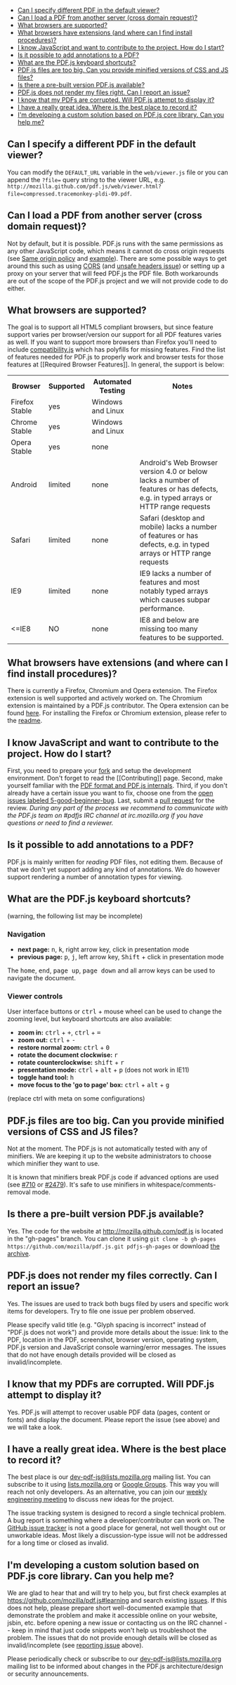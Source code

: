 * [Can I specify different PDF in the default viewer?](#file)
* [Can I load a PDF from another server (cross domain request)?](#faq-xhr)
* [What browsers are supported?](#faq-support)
* [What browsers have extensions (and where can I find install procedures)?](#faq-extensions)
* [I know JavaScript and want to contribute to the project. How do I start?](#faq-contrib)
* [Is it possible to add annotations to a PDF?](#faq-annotations)
* [What are the PDF.js keyboard shortcuts?](#faq-shortcuts)
* [PDF.js files are too big. Can you provide minified versions of CSS and JS files?](#minified)
* [Is there a pre-built version PDF.js available?](#gh-pages)
* [PDF.js does not render my files right. Can I report an issue?](#issue)
* [I know that my PDFs are corrupted. Will PDF.js attempt to display it?](#corrupted-pdf)
* [I have a really great idea. Where is the best place to record it?](#idea)
* [I'm developing a custom solution based on PDF.js core library. Can you help me?](#custom)

<a name="file"></a>
## Can I specify a different PDF in the default viewer?
You can modify the `DEFAULT_URL` variable in the `web/viewer.js` file or you can append the `?file=` query string to the viewer URL, e.g. `http://mozilla.github.com/pdf.js/web/viewer.html?file=compressed.tracemonkey-pldi-09.pdf`.

<a name="faq-xhr"></a>
## Can I load a PDF from another server (cross domain request)?
Not by default, but it is possible.  PDF.js runs with the same permissions as any other JavaScript code, which means it cannot do cross origin requests (see [Same origin policy](http://en.wikipedia.org/wiki/Same_origin_policy) and [example](https://gist.github.com/3452072)).  There are some possible ways to get around this such as using [CORS](http://enable-cors.org/) (and [unsafe headers issue](https://github.com/mozilla/pdf.js/issues/3150#issuecomment-17582371)) or setting up a proxy on your server that will feed PDF.js the PDF file. Both workarounds are out of the scope of the PDF.js project and we will not provide code to do either.

<a name="faq-support"></a>
## What browsers are supported?
The goal is to support all HTML5 compliant browsers, but since feature support varies per browser/version our support for all PDF features varies as well. If you want to support more browsers than Firefox you'll need to include [compatibility.js](https://github.com/mozilla/pdf.js/blob/master/web/compatibility.js) which has polyfills for missing features. Find the list of features needed for PDF.js to properly work and browser tests for those features at [[Required Browser Features]]. In general, the support is below:

<table>
  <tr><th>Browser</th><th>Supported</th><th>Automated Testing</th><th>Notes</th></tr>
  <tr>
    <td>Firefox Stable</td>
    <td>yes</td>
    <td>Windows and Linux</td>
    <td></td>
  </tr>
  <tr>
    <td>Chrome Stable</td>
    <td>yes</td>
    <td>Windows and Linux</td>
    <td></td>
  </tr>
  <tr>
    <td>Opera Stable</td>
    <td>yes</td>
    <td>none</td>
    <td></td>
  </tr>
  <tr>
    <td>Android</td>
    <td>limited</td>
    <td>none</td>
    <td>Android's Web Browser version 4.0 or below lacks a number of features or has defects, e.g. in typed arrays or HTTP range requests</td>
  </tr>
  <tr>
    <td>Safari</td>
    <td>limited</td>
    <td>none</td>
    <td>Safari (desktop and mobile) lacks a number of features or has defects, e.g. in typed arrays or HTTP range requests</td>
  </tr>
  <tr>
    <td>IE9</td>
    <td>limited</td>
    <td>none</td>
    <td>IE9 lacks a number of features and most notably typed arrays which causes subpar performance.</td>
  </tr>
  <tr>
    <td>&lt;=IE8</td>
    <td>NO</td>
    <td>none</td>
    <td>IE8 and below are missing too many features to be supported.</td>
  </tr>
</table>

<a name="faq-extensions"></a>
## What browsers have extensions (and where can I find install procedures)?
There is currently a Firefox, Chromium and Opera extension.  The Firefox extension is well supported and actively worked on. The Chromium extension is maintained by a PDF.js contributor. The Opera extension can be found [here](https://addons.opera.com/extensions/details/pdf-viewer). For installing the Firefox or Chromium extension, please refer to the [readme](https://github.com/mozilla/pdf.js/blob/master/README.md).

<a name="faq-contrib"></a>
## I know JavaScript and want to contribute to the project. How do I start?
First, you need to prepare your [fork](https://help.github.com/articles/fork-a-repo) and setup the development environment. Don't forget to read the [[Contributing]] page. Second, make yourself familiar with the [PDF format and PDF.js internals](Additional-Learning-Resources). Third, if you don't already have a certain issue you want to fix, choose one from the [open issues labeled 5-good-beginner-bug](https://github.com/mozilla/pdf.js/issues?direction=desc&labels=5-good-beginner-bug&page=1&sort=created&state=open).  Last, submit a [pull request](https://help.github.com/articles/using-pull-requests) for the review. _During any part of the process we recommend to communicate with the PDF.js team on #pdfjs IRC channel at irc.mozilla.org if you have questions or need to find a reviewer._

<a name="faq-annotations"></a>
## Is it possible to add annotations to a PDF?
PDF.js is mainly written for *reading* PDF files, not editing them. Because of that we don't yet support adding any kind of annotations. We do however support rendering a number of annotation types for viewing.

<a name="faq-shortcuts"></a>
## What are the PDF.js keyboard shortcuts?
(warning, the following list may be incomplete)

### Navigation
* **next page:** <kbd>n</kbd>, <kbd>k</kbd>, right arrow key, click in presentation mode
* **previous page:** <kbd>p</kbd>, <kbd>j</kbd>, left arrow key, <kbd>Shift</kbd> + click in presentation mode

The <kbd>home</kbd>, <kbd>end</kbd>, <kbd>page up</kbd>, <kbd>page down</kbd> and all arrow keys can be used to navigate the document.

### Viewer controls
User interface buttons or <kbd>ctrl</kbd> + mouse wheel can be used to change the zooming level, but keyboard shortcuts are also available:
* **zoom in:** <kbd>ctrl</kbd> + <kbd>+</kbd>, <kbd>ctrl</kbd> + <kbd>=</kbd>
* **zoom out:** <kbd>ctrl</kbd> + <kbd>-</kbd>
* **restore normal zoom:** <kbd>ctrl</kbd> + <kbd>0</kbd>
* **rotate the document clockwise:** <kbd>r</kbd>
* **rotate counterclockwise:** <kbd>shift</kbd> + <kbd>r</kbd>
* **presentation mode:** <kbd>ctrl</kbd> + <kbd>alt</kbd> + <kbd>p</kbd> (does not work in IE11)
* **toggle hand tool:** <kbd>h</kbd>
* **move focus to the 'go to page' box:** <kbd>ctrl</kbd> + <kbd>alt</kbd> + <kbd>g</kbd>

(replace ctrl with meta on some configurations)

<a name="minified"></a>
## PDF.js files are too big. Can you provide minified versions of CSS and JS files?

Not at the moment. The PDF.js is not automatically tested with any of minifiers. We are keeping it up to the website administrators to choose which minifier they want to use.

It is known that minifiers break PDF.js code if advanced options are used (see [#710](https://github.com/mozilla/pdf.js/issues/710) or [#2479](https://github.com/mozilla/pdf.js/issues/2479)). It's safe to use minifiers in whitespace/comments-removal mode.

<a name="gh-pages"></a>
## Is there a pre-built version PDF.js available?

Yes. The code for the website at http://mozilla.github.com/pdf.js is located in the "gh-pages" branch. You can clone it using `git clone -b gh-pages https://github.com/mozilla/pdf.js.git pdfjs-gh-pages` or download [the archive](https://github.com/mozilla/pdf.js/archive/gh-pages.zip).

<a name="issue"></a>
## PDF.js does not render my files correctly. Can I report an issue?

Yes. The issues are used to track both bugs filed by users and specific work items for developers. Try to file one issue per problem observed.

Please specify valid title (e.g. "Glyph spacing is incorrect" instead of "PDF.js does not work") and provide more details about the issue: link to the PDF, location in the PDF, screenshot, browser version, operating system, PDF.js version and JavaScript console warning/error messages. The issues that do not have enough details provided will be closed as invalid/incomplete.

<a name="corrupted-pdf"></a>
## I know that my PDFs are corrupted. Will PDF.js attempt to display it?

Yes. PDF.js will attempt to recover usable PDF data (pages, content or fonts) and display the document. Please report the issue (see above) and we will take a look.

<a name="idea"></a>
## I have a really great idea. Where is the best place to record it?

The best place is our dev-pdf-js@lists.mozilla.org mailing list. You can subscribe to it using [lists.mozilla.org](https://lists.mozilla.org/listinfo/dev-pdf-js) or [Google Groups](https://groups.google.com/group/mozilla.dev.pdf-js/topics). This way you will reach not only developers. As an alternative, you can join our [weekly engineering meeting](https://github.com/mozilla/pdf.js/wiki/Weekly-Public-Meetings) to discuss new ideas for the project.

The issue tracking system is designed to record a single technical problem. A bug report is something where a developer/contributor can work on. The [GitHub issue tracker](https://github.com/mozilla/pdf.js/issues?state=open) is not a good place for general, not well thought out or unworkable ideas. Most likely a discussion-type issue will not be addressed for a long time or closed as invalid.

<a name="custom"></a>
## I'm developing a custom solution based on PDF.js core library. Can you help me?

We are glad to hear that and will try to help you, but first check examples at https://github.com/mozilla/pdf.js#learning and search existing [issues](https://github.com/mozilla/pdf.js/search?q=keyword&type=Issues). If this does not help, please prepare short well-documented example that demonstrate the problem and make it accessible online on your website, jsbin, etc. before opening a new issue or contacting us on the IRC channel -- keep in mind that just code snippets won't help us troubleshoot the problem. The issues that do not provide enough details will be closed as invalid/incomplete (see [reporting issue](#issue) above).

Please periodically check or subscribe to our dev-pdf-js@lists.mozilla.org mailing list to be informed about changes in the PDF.js architecture/design or security announcements.
